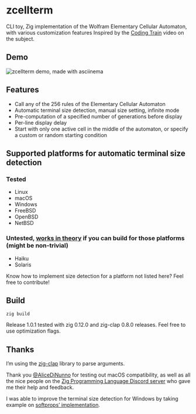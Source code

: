 # zcellterm
CLI toy, Zig implementation of the Wolfram Elementary Cellular Automaton, with various customization features
Inspired by the [Coding Train](https://www.youtube.com/watch?v=Ggxt06qSAe4) video on the subject.

## Demo
![zcellterm demo, made with asciinema](https://demiboy.online/zcellterm_demo.gif)

## Features
* Call any of the 256 rules of the Elementary Cellular Automaton
* Automatic terminal size detection, manual size setting, infinite mode
* Pre-computation of a specified number of generations before display
* Per-line display delay
* Start with only one active cell in the middle of the automaton, or specify a custom or random starting condition

## Supported platforms for automatic terminal size detection
### Tested
* Linux
* macOS
* Windows
* FreeBSD
* OpenBSD
* NetBSD
### Untested, [works in theory](https://ziglang.org/documentation/master/std/#A;std?.T.IOCGWINS) if you can build for those platforms (might be non-trivial)
* Haiku
* Solaris

Know how to implement size detection for a platform not listed here? Feel free to contribute!

## Build
```
zig build
```
Release 1.0.1 tested with zig 0.12.0 and zig-clap 0.8.0 releases. Feel free to use optimization flags.

## Thanks
I’m using the [zig-clap](https://github.com/Hejsil/zig-clap) library to parse arguments.

Thank you [@AliceDiNunno](https://github.com/AliceDiNunno) for testing out macOS compatibility, as well as all the nice people on the [Zig Programming Language Discord server](https://discord.gg/zig) who gave me their help and feedback.

I was able to improve the terminal size detection for Windows by taking example on [softprops’ implementation](https://github.com/softprops/zig-termsize).
